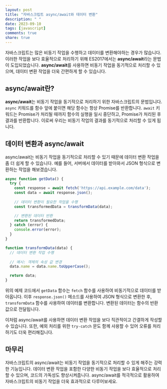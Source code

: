 ```yaml
---
layout: post
title: "자바스크립트 async/await와 데이터 변환"
description: " "
date: 2023-09-10
tags: [javascript]
comments: true
share: true
---
```


자바스크립트는 많은 비동기 작업을 수행하고 데이터를 변환해야하는 경우가 많습니다. 이러한 작업을 보다 효율적으로 처리하기 위해 ES2017에서는 **async/await**라는 문법이 도입되었습니다. **async/await**를 사용하면 비동기 작업을 동기적으로 처리할 수 있으며, 데이터 변환 작업을 더욱 간편하게 할 수 있습니다.

## async/await란?

**async/await**는 비동기 작업을 동기적으로 처리하기 위한 자바스크립트의 문법입니다. `async` 키워드를 함수 앞에 붙이면 해당 함수는 항상 Promise를 반환합니다. `await` 키워드는 Promise가 처리될 때까지 함수의 실행을 일시 중단하고, Promise가 처리된 후 결과를 반환합니다. 이로써 우리는 비동기 작업의 결과를 동기적으로 처리할 수 있게 됩니다.

## 데이터 변환과 async/await

async/await는 비동기 작업을 동기적으로 처리할 수 있기 때문에 데이터 변환 작업을 좀 더 쉽게 할 수 있습니다. 예를 들어, 서버에서 데이터를 받아와서 JSON 형식으로 변환하는 작업을 해보겠습니다.

```javascript
async function getData() {
  try {
    const response = await fetch('https://api.example.com/data');
    const data = await response.json();
  
    // 데이터 변환이 필요한 작업을 수행
    const transformedData = transformData(data);

    // 변환된 데이터 반환
    return transformedData;
  } catch (error) {
    console.error(error);
  }
}

function transformData(data) {
  // 데이터 변환 작업 수행
  
  // 예시: 객체의 속성 값 변경
  data.name = data.name.toUpperCase();

  return data;
}
```

위의 예제 코드에서 `getData` 함수는 `fetch` 함수를 사용하여 비동기적으로 데이터를 받아옵니다. 이후 `response.json()` 메소드를 사용하여 JSON 형식으로 변환한 후, `transformData` 함수를 사용하여 데이터를 변환합니다. 변환된 데이터는 함수의 반환 값으로 전달됩니다.

이처럼 async/await를 사용하면 데이터 변환 작업을 보다 직관적이고 간결하게 작성할 수 있습니다. 또한, 예외 처리를 위한 `try-catch` 문도 함께 사용할 수 있어 오류를 처리하기도 더욱 편리해집니다.

## 마무리

자바스크립트의 async/await는 비동기 작업을 동기적으로 처리할 수 있게 해주는 강력한 기능입니다. 데이터 변환 작업을 포함한 다양한 비동기 작업을 보다 효율적으로 처리할 수 있으며, 코드의 가독성도 향상시켜줍니다. async/await를 적극적으로 활용하여 자바스크립트의 비동기 작업을 더욱 효과적으로 다루어보세요.
